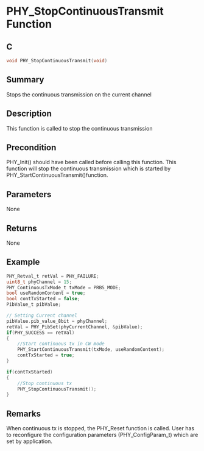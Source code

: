 # PHY_StopContinuousTransmit Function

## C

```c
void PHY_StopContinuousTransmit(void)
```

## Summary

Stops the continuous transmission on the current channel  

## Description

This function is called to stop the continuous transmission

## Precondition

PHY_Init() should have been called before calling this function. This function will stop the continuous transmission which is started by PHY_StartContinuousTransmit()function.  

## Parameters

None  

## Returns

None  

## Example

```c
PHY_Retval_t retVal = PHY_FAILURE;
uint8_t phyChannel = 15;
PHY_ContinuousTxMode_t txMode = PRBS_MODE;
bool useRandomContent = true;
bool contTxStarted = false;
PibValue_t pibValue;

// Setting Current channel
pibValue.pib_value_8bit = phyChannel;
retVal = PHY_PibSet(phyCurrentChannel, &pibValue);
if(PHY_SUCCESS == retVal)
{
    //Start continuous tx in CW mode
    PHY_StartContinuousTransmit(txMode, useRandomContent);
    contTxStarted = true;
}

if(contTxStarted)
{
    //Stop continuous tx
    PHY_StopContinuousTransmit();
}
```

## Remarks

When continuous tx is stopped, the PHY_Reset function is called. User has to reconfigure the configuration parameters (PHY_ConfigParam_t) which are set by application. 



